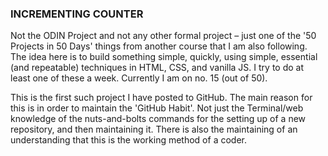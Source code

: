 ### INCREMENTING COUNTER

Not the ODIN Project and not any other formal project – just one of the '50 Projects in 50 Days' things from another course that I am also following. The idea here is to build something simple, quickly, using simple, essential (and repeatable) techniques in HTML, CSS, and vanilla JS. I try to do at least one of these a week. Currently I am on no. 15 (out of 50).

This is the first such project I have posted to GitHub. The main reason for this is in order to maintain the 'GitHub Habit'. Not just the Terminal/web knowledge of the nuts-and-bolts commands for the setting up of a new repository, and then maintaining it. There is also the maintaining of an understanding that this is the working method of a coder.
